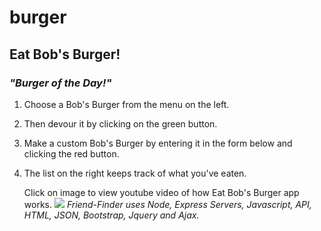 # burger

## **Eat Bob's Burger!**

### *"Burger of the Day!"*

1. Choose a Bob's Burger from the menu on the left. 
1. Then devour it by clicking on the green button.
1. Make a custom Bob's Burger by entering it in the form below and clicking the red button.
1. The list on the right keeps track of what you've eaten.

      Click on image to view youtube video of how Eat Bob's Burger app works.
      [![](http://.jpg)](http://www.youtube.com/watch?v=BFYvDpI4rDY "")
*Friend-Finder uses Node, Express Servers, Javascript, API, HTML, JSON, Bootstrap, Jquery and Ajax.*

